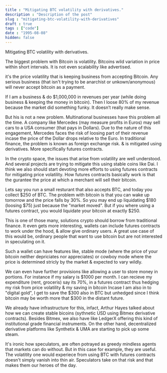 ```yaml
---
title : "Mitigating BTC volatility with derivatives."
description : "Description of the post"
slug : "mitigating-btc-volatility-with-derivatives"
draft : true
tags : ["code"]
date : "1995-08-08"
hidden: false
---
```


Mitigating BTC volatility with derivatives.

The biggest problem with Bitcoin is volatility. Bitcoins wild variation in price within short intervals. It is not even scalability like advertised. 

it's the price volatility that is keeping business from accepting Bitcoin. Any serious business (that isn't trying to be anarchist or unkown/anonymous) will never accept bitcoin as a payment.

If I am a business & do $1,000,000  in revenues per year (while doing business & keeping the money in bitcoin). Then I loose 80% of my revenue because the market did something funky. It doesn’t really make sense.

But his is not a new problem. Multinational businesses have this problem all the time. A company  like Mercedes (may measure profits in Euros)
may sell cars to a USA consumer (that pays in Dollars). Due to the nature of this engagement, Mercedes faces the risk of loosing part of their revenue
incase the price of the Dollar drops relative to the Euro.
In traditional finance, the problem is known as foreign exchange risk. & is mitigated using derivatives. More specifically futures contracts.

In the crypto space, the issues that arise from volatility are well understood. And several projects are trying to mitigate this using stable coins like Dai.
I think we also should start devoting more efforts to using futures contracts for mitigating price volatility.
How futures contracts basically work is that the gurantee the price at which a merchant will sell their bitcoin.

Lets say you run a small resturant that also accepts BTC, and today you  collect $250 of BTC. The problem with bitcoin is that you can wake up tomorrow
and the price falls by 30%. So you may end up liquidating $180 (loosing $75) just because the "market moved".
But if you where using a futures contract, you would liquidate your  bitcoin at exactly $250.

This is one of those many, solutions crypto should borrow from traditional finance.
It even gets more interesting, wallets can include futures contracts to work under the hood, & allow give ordinary users.
A great use case of this would be, ordinary people that want to use bitcoin but are not interested in speculating on it.

Such a wallet can have features like, stable mode (where the price of your bitcoin neither depriciates nor appreciates) or cowboy mode
where the price is determined stricly by the market & expected to vary wildly.

We can even have further provisions like allowing a user to store money in portions. For instance if my salary is $1000 per month.
I can recieve my expenditure (rent, groceris) say its 70%, in a futures contract thus hedging my risk from price volatility & my saving in bitcoin
Incase I am also in to "digital gold", I get to save the $300 also in BTC but unhedged since I think bitcoin may be worth more that $300 in the distant future.

We already have infrastructure for this, infact, Arthur Hayes talked about how we can create stable bicoins (sythnetic USD using Bitmex derivative contracts).
Besides Bitmex, we also have like LedgerX offering this kind of institutional grade financial instruments. 
On the other hand, decentralized derivative platforms like Synthetix & UMA are starting to pick up some steam.

It's ironic how speculators, are often potrayed as greedy mindless agents that markets can do without. But in this case for example,
they are useful. The volatitity one would experiece from using BTC with futures contracts doesn't simply vanish into thin air.
Speculators take on that risk and that makes them our heroes of the day.
